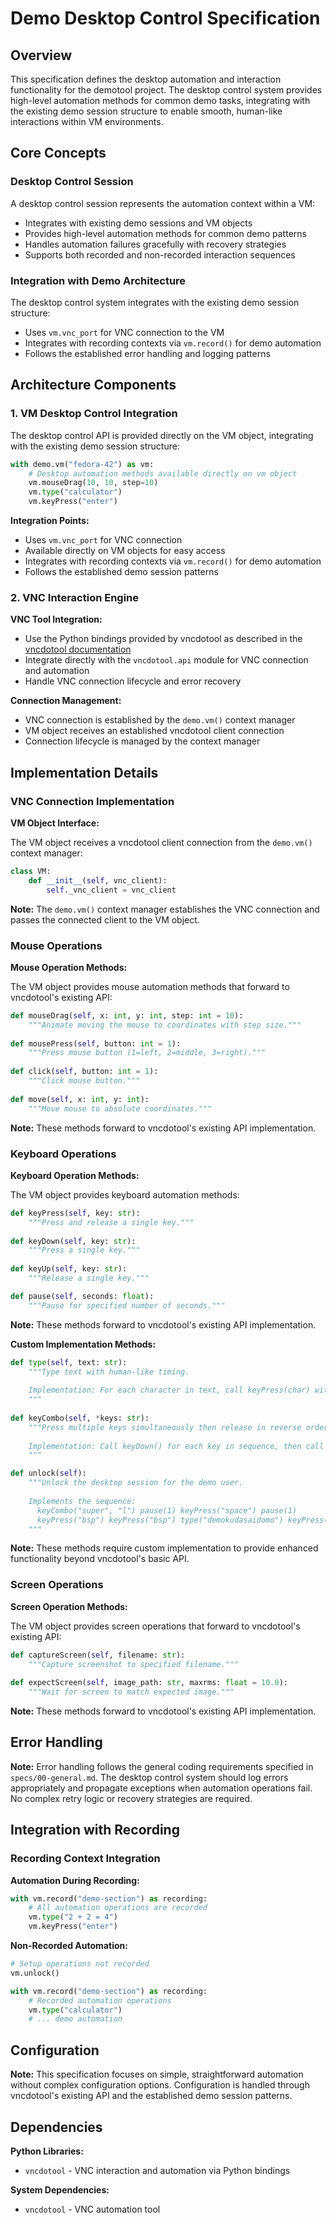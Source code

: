 # Demo Desktop Control Specification

## Overview

This specification defines the desktop automation and interaction functionality
for the demotool project. The desktop control system provides high-level
automation methods for common demo tasks, integrating with the existing demo
session structure to enable smooth, human-like interactions within VM
environments.

## Core Concepts

### Desktop Control Session

A desktop control session represents the automation context within a VM:

- Integrates with existing demo sessions and VM objects
- Provides high-level automation methods for common demo patterns
- Handles automation failures gracefully with recovery strategies
- Supports both recorded and non-recorded interaction sequences

### Integration with Demo Architecture

The desktop control system integrates with the existing demo session structure:

- Uses `vm.vnc_port` for VNC connection to the VM
- Integrates with recording contexts via `vm.record()` for demo automation
- Follows the established error handling and logging patterns

## Architecture Components

### 1. VM Desktop Control Integration

The desktop control API is provided directly on the VM object, integrating with the existing demo session structure:

```python
with demo.vm("fedora-42") as vm:
    # Desktop automation methods available directly on vm object
    vm.mouseDrag(10, 10, step=10)
    vm.type("calculator")
    vm.keyPress("enter")
```

**Integration Points:**

- Uses `vm.vnc_port` for VNC connection
- Available directly on VM objects for easy access
- Integrates with recording contexts via `vm.record()` for demo automation
- Follows the established demo session patterns

### 2. VNC Interaction Engine

**VNC Tool Integration:**

- Use the Python bindings provided by vncdotool as described in the [vncdotool documentation](https://vncdotool.readthedocs.io/en/latest/library.html)
- Integrate directly with the `vncdotool.api` module for VNC connection and automation
- Handle VNC connection lifecycle and error recovery

**Connection Management:**

- VNC connection is established by the `demo.vm()` context manager
- VM object receives an established vncdotool client connection
- Connection lifecycle is managed by the context manager

## Implementation Details

### VNC Connection Implementation

**VM Object Interface:**

The VM object receives a vncdotool client connection from the `demo.vm()` context manager:

```python
class VM:
    def __init__(self, vnc_client):
        self._vnc_client = vnc_client
```

**Note:** The `demo.vm()` context manager establishes the VNC connection and passes the connected client to the VM object.

### Mouse Operations

**Mouse Operation Methods:**

The VM object provides mouse automation methods that forward to vncdotool's existing API:

```python
def mouseDrag(self, x: int, y: int, step: int = 10):
    """Animate moving the mouse to coordinates with step size."""
    
def mousePress(self, button: int = 1):
    """Press mouse button (1=left, 2=middle, 3=right)."""
    
def click(self, button: int = 1):
    """Click mouse button."""
    
def move(self, x: int, y: int):
    """Move mouse to absolute coordinates."""
```

**Note:** These methods forward to vncdotool's existing API implementation.

### Keyboard Operations

**Keyboard Operation Methods:**

The VM object provides keyboard automation methods:

```python
def keyPress(self, key: str):
    """Press and release a single key."""
    
def keyDown(self, key: str):
    """Press a single key."""
    
def keyUp(self, key: str):
    """Release a single key."""

def pause(self, seconds: float):
    """Pause for specified number of seconds."""
```

**Note:** These methods forward to vncdotool's existing API implementation.

**Custom Implementation Methods:**

```python
def type(self, text: str):
    """Type text with human-like timing.
    
    Implementation: For each character in text, call keyPress(char) with a 0.1 second delay between characters.
    """
    
def keyCombo(self, *keys: str):
    """Press multiple keys simultaneously then release in reverse order.
    
    Implementation: Call keyDown() for each key in sequence, then call keyUp() for each key in reverse order.
    """

def unlock(self):
    """Unlock the desktop session for the demo user.
    
    Implements the sequence: 
      keyCombo("super", "l") pause(1) keyPress("space") pause(1) 
      keyPress("bsp") keyPress("bsp") type("demokudasaidomo") keyPress("enter")
    """
```

**Note:** These methods require custom implementation to provide enhanced functionality beyond vncdotool's basic API.

### Screen Operations

**Screen Operation Methods:**

The VM object provides screen operations that forward to vncdotool's existing API:

```python
def captureScreen(self, filename: str):
    """Capture screenshot to specified filename."""
    
def expectScreen(self, image_path: str, maxrms: float = 10.0):
    """Wait for screen to match expected image."""
```

**Note:** These methods forward to vncdotool's existing API implementation.

## Error Handling

**Note:** Error handling follows the general coding requirements specified in `specs/00-general.md`. The desktop control system should log errors appropriately and propagate exceptions when automation operations fail. No complex retry logic or recovery strategies are required.

## Integration with Recording

### Recording Context Integration

**Automation During Recording:**

```python
with vm.record("demo-section") as recording:
    # All automation operations are recorded
    vm.type("2 + 2 = 4")
    vm.keyPress("enter")
```

**Non-Recorded Automation:**

```python
# Setup operations not recorded
vm.unlock()

with vm.record("demo-section") as recording:
    # Recorded automation operations
    vm.type("calculator")
    # ... demo automation
```

## Configuration

**Note:** This specification focuses on simple, straightforward automation without complex configuration options. Configuration is handled through vncdotool's existing API and the established demo session patterns.

## Dependencies

**Python Libraries:**

- `vncdotool` - VNC interaction and automation via Python bindings

**System Dependencies:**

- `vncdotool` - VNC automation tool
